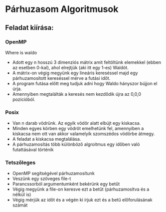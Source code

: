 # Párhuzasom Algoritmusok

## Feladat kiírása:

### OpenMP

Where is waldo

- Adott egy n hosszú 3 dimenziós mátrix amit feltöltünk elemekkel (ebben az esetben 0-kal), ahol elrejtjük (aki itt egy 1-es) Waldót.
- A mátrix-on végig megyünk egy lineáris kereséssel majd egy párhuzamosított kereséssel mérve a futási időt.
- A program futása előtt meg tudjuk adni hogy Waldo hányszor bújjon el úrja.
- Amennyiben megtalálták a keresés nem kezdődik újra az 0,0,0 pozícióból.


 ### Posix
 
 - Van n darab vödrünk. Az egyik vödör alatt elbújt egy kiskacsa.
 - Minden egyes körben egy vödröt emelhetünk fel, amennyiben a kiskacsa nem ott van akkor valamelyik szomszédos vödörbe átmegy.
 - A feladat a kiskacsa megtalálása.
 - A párhuzamosítás több különböző algroitmus egy időben való futattásával történik
 
 ### Tetszőleges
 
 - OpenMP segítségével párhuzamosítunk
 - Veszünk egy szöveges file-t
 - Parancssorból argumentumként bekérünk egy betűt
 - Végig megyünk a file-on keresve ezt a betűt (párhuzamosítva és a nélkül is)
 - Végig mérjük az időt és a végén ki írjuk ezt és a betű előforulásának számát
